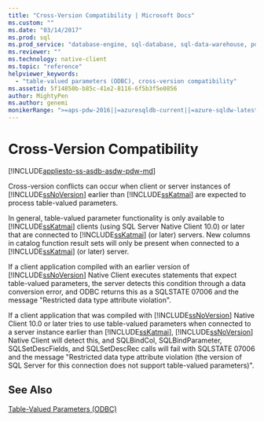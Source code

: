 ```yaml
---
title: "Cross-Version Compatibility | Microsoft Docs"
ms.custom: ""
ms.date: "03/14/2017"
ms.prod: sql
ms.prod_service: "database-engine, sql-database, sql-data-warehouse, pdw"
ms.reviewer: ""
ms.technology: native-client
ms.topic: "reference"
helpviewer_keywords: 
  - "table-valued parameters (ODBC), cross-version compatibility"
ms.assetid: 5f14850b-b85c-41e2-8116-6f5b3f5e0856
author: MightyPen
ms.author: genemi
monikerRange: ">=aps-pdw-2016||=azuresqldb-current||=azure-sqldw-latest||>=sql-server-2016||=sqlallproducts-allversions||>=sql-server-linux-2017||=azuresqldb-mi-current"
---
```

# Cross-Version Compatibility
[!INCLUDE[appliesto-ss-asdb-asdw-pdw-md](../../includes/appliesto-ss-asdb-asdw-pdw-md.md)]

  Cross-version conflicts can occur when client or server instances of [!INCLUDE[ssNoVersion](../../includes/ssnoversion-md.md)] earlier than [!INCLUDE[ssKatmai](../../includes/sskatmai-md.md)] are expected to process table-valued parameters.  
  
 In general, table-valued parameter functionality is only available to [!INCLUDE[ssKatmai](../../includes/sskatmai-md.md)] clients (using SQL Server Native Client 10.0) or later that are connected to [!INCLUDE[ssKatmai](../../includes/sskatmai-md.md)] (or later) servers. New columns in catalog function result sets will only be present when connected to a [!INCLUDE[ssKatmai](../../includes/sskatmai-md.md)] (or later) server.  
  
 If a client application compiled with an earlier version of [!INCLUDE[ssNoVersion](../../includes/ssnoversion-md.md)] Native Client executes statements that expect table-valued parameters, the server detects this condition through a data conversion error, and ODBC returns this as a SQLSTATE 07006 and the message "Restricted data type attribute violation".  
  
 If a client application that was compiled with [!INCLUDE[ssNoVersion](../../includes/ssnoversion-md.md)] Native Client 10.0 or later tries to use table-valued parameters when connected to a server instance earlier than [!INCLUDE[ssKatmai](../../includes/sskatmai-md.md)], [!INCLUDE[ssNoVersion](../../includes/ssnoversion-md.md)] Native Client will detect this, and SQLBindCol, SQLBindParameter, SQLSetDescFields, and SQLSetDescRec calls will fail with SQLSTATE 07006 and the message "Restricted data type attribute violation (the version of SQL Server for this connection does not support table-valued parameters)".  
  
## See Also  
 [Table-Valued Parameters &#40;ODBC&#41;](../../relational-databases/native-client-odbc-table-valued-parameters/table-valued-parameters-odbc.md)  
  
  
